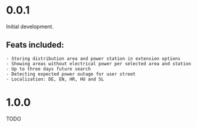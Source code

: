 # 0.0.1

Initial development.

## Feats included:

    - Storing distribution area and power station in extension options
    - Showing areas without electrical power per selected area and station
    - Up to three days future search
    - Detecting expected power outage for user street
    - Localization: DE, EN, HR, HU and SL

# 1.0.0

TODO

